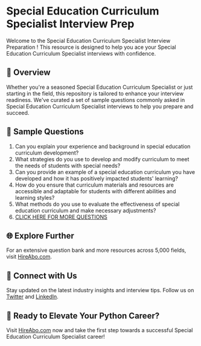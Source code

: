 # Special Education Curriculum Specialist Interview Prep

Welcome to the Special Education Curriculum Specialist Interview Preparation ! This resource is designed to help you ace your Special Education Curriculum Specialist interviews with confidence.

## 🚀 Overview

Whether you're a seasoned Special Education Curriculum Specialist or just starting in the field, this repository is tailored to enhance your interview readiness. We've curated a set of sample questions commonly asked in Special Education Curriculum Specialist interviews to help you prepare and succeed.

## 📝 Sample Questions

1. Can you explain your experience and background in special education curriculum development?
2. What strategies do you use to develop and modify curriculum to meet the needs of students with special needs?
3. Can you provide an example of a special education curriculum you have developed and how it has positively impacted students' learning?
4. How do you ensure that curriculum materials and resources are accessible and adaptable for students with different abilities and learning styles?
5. What methods do you use to evaluate the effectiveness of special education curriculum and make necessary adjustments?
6. [CLICK HERE FOR MORE QUESTIONS](https://hireabo.com/job/4_3_34/Special%20Education%20Curriculum%20Specialist)

## 🌐 Explore Further

For an extensive question bank and more resources across 5,000 fields, visit [HireAbo.com](https://www.hireabo.com).

## 📱 Connect with Us

Stay updated on the latest industry insights and interview tips. Follow us on [Twitter](https://twitter.com/hireabo) and [LinkedIn](https://www.linkedin.com/in/hire-abo-3609972a8/).

## 🚀 Ready to Elevate Your Python Career?

Visit [HireAbo.com](https://www.hireabo.com) now and take the first step towards a successful Special Education Curriculum Specialist career!